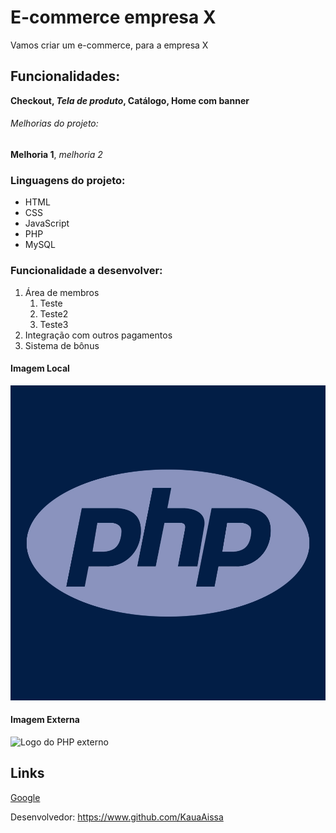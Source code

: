 # E-commerce empresa X

Vamos criar um e-commerce, para a empresa X

## Funcionalidades:

**Checkout, _Tela de produto_, Catálogo, Home com banner**

###### Melhorias do projeto:

__Melhoria 1__, _melhoria 2_


### Linguagens do projeto:

* HTML
* CSS
* JavaScript
* PHP
* MySQL

### Funcionalidade a desenvolver:

1. Área de membros
    1. Teste
    2. Teste2
    3. Teste3
2. Integração com outros pagamentos
3. Sistema de bônus 

#### Imagem Local

![Foto do PHP](img/php.jpg)

#### Imagem Externa

![Logo do PHP externo](https://www.tshirtgeek.com.br/wp-content/uploads/2021/06/com029.jpg)

## Links

[Google](https://www.google.com)

Desenvolvedor: https://www.github.com/KauaAissa